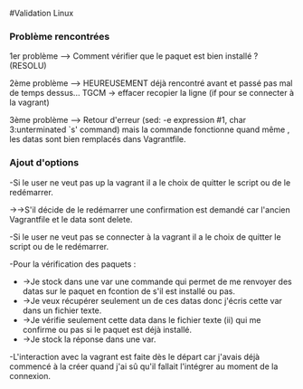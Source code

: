#Validation Linux

### Problème rencontrées 
<p>1er problème --> Comment vérifier que le paquet est bien installé ? (RESOLU)</p>
<p>2ème problème --> HEUREUSEMENT déjà rencontré avant et passé pas mal de temps dessus...
TGCM -> effacer recopier la ligne (if pour se connecter à la vagrant)</p>
<p>3ème problème --> Retour d'erreur (sed: -e expression #1, char 3:unterminated `s' command) mais la commande fonctionne quand même
, les datas sont bien remplacés dans Vagrantfile.</p>

### Ajout d'options
<p>-Si le user ne veut pas up la vagrant il a le choix de quitter le script ou de le redémarrer.</p>
<p>  ->->S'il décide de le redémarrer une confirmation est demandé car l'ancien Vagrantfile et le data sont delete.<p>
<p>-Si le user ne veut pas se connecter à la vagrant il a le choix de quitter le script ou de le redémarrer.</p>
<p>-Pour la vérification des paquets : </p>
<ul>
<li>->Je stock dans une var une commande qui permet de me renvoyer des datas sur le paquet en fcontion de s'il est installé ou pas.</li>
<li>->Je veux récupérer seulement un de ces datas donc j'écris cette var dans un fichier texte.</li>
<li>->Je vérifie seulement cette data dans le fichier texte (ii) qui me confirme ou pas si le paquet est déjà installé.</li>
<li>->Je stock la réponse dans une var.</li>
</ul>
<p>-L'interaction avec la vagrant est faite dès le départ car j'avais déjà commencé à la créer quand j'ai sû qu'il fallait l'intégrer au moment de la connexion.</p>